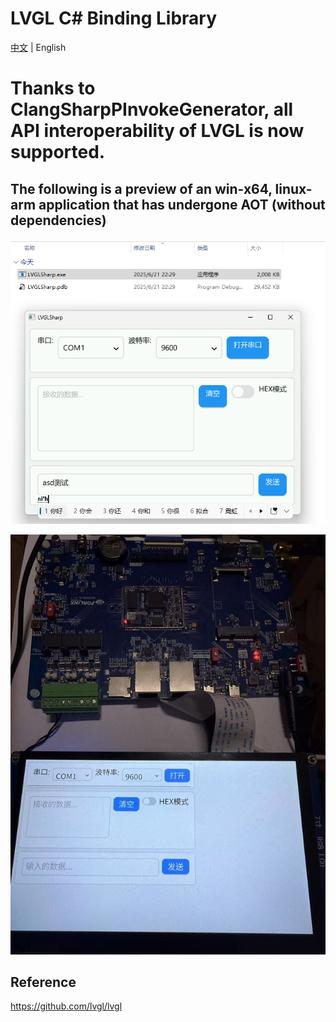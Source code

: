 # LVGL C# Binding Library

[中文](./README.md) | English

# Thanks to ClangSharpPInvokeGenerator, all API interoperability of LVGL is now supported.

## The following is a preview of an win-x64, linux-arm application that has undergone AOT (without dependencies)

![1.png](./preview/1.png)

![2.png](./preview/2.png)

## Reference

https://github.com/lvgl/lvgl
